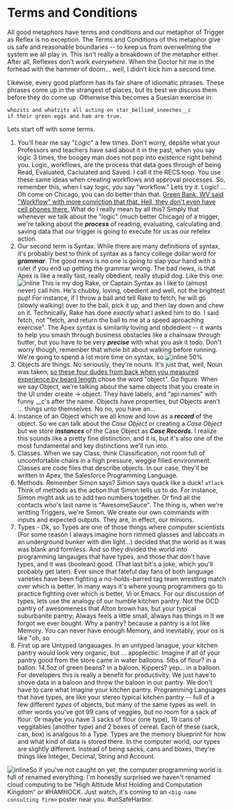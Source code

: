 # Terms and Conditions

All good metaphors have terms and conditions and our metaphor of Trigger as Reflex is no exception. The Terms and Conditions of this metaphor give us safe and reasonable boundaries -- to keep us from overwelming the system we all play in. This isn't really a breakdown of the metaphor either. After all, Reflexes don't work *everywhere*. When the Doctor hit me in the forhead with the hammer of doom... well, I didn't kick him a second time.

Likewise, every good platform has its fair share of idiomatic phrases. These phrases come up in the strangest of places, but its best we discuss them before they do come up. Otherwise this becomes a Suesian exercise in:
```
whozits and whatzits all acting on star_bellied_sneeches__c
if their green eggs and ham are true.
```

Lets start off with some terms.
1. You'll hear me say "*Logic*" a few times. Don't worry, depsite what your Professors and teachers have said about it in the past, when you say logic 3 times, the boogey man does not pop into existence right behind you. Logic, workflows, are the process that data goes through of being Read, Evaluated, Caclulated and Saved. I call it the RECS loop. You use these same ideas when creating workflows and approval processes. So, remember this, when I say logic, you say "workflow." Lets try it. Logic! ... Oh come on Chicago, you can do better than that. [Green Bank, WV said "Workflow" with more conviction that that. Hell, they don't even have cell phones there.](http://www.cnet.com/news/allergic-to-wi-fi-move-to-west-virginia/) What do I really mean by all this? Simply that whenever we talk about the "logic" (much better Chicago) of a trigger, we're talking about the ***process*** of reading, evaluating, calculating and saving data that our trigger is going to execute for us as our refelex action.
2. Our second term is Syntax. While there are many definitions of syntax, it's probably best to think of syntax as a fancy college dollar word for ***grammar***. The good news is no one is going to slap your hand with a ruler if you end up getting the grammar wrong. The bad news, is that Apex is like a really fast, really obedient, really stupid dog. Like this one: ![inline](http://i.imgur.com/3E0huIs.jpg) This is my dog Rake, or Captain Syntax as I like to (almost never) call him. He's chubby, loving, obedient and well, not the brightest pup! For instance, if I throw a ball and tell Rake to fetch, he will go (slowly walking) over to the ball, pick it up, and then lay down and chew on it. Technically, Rake has done *exactly* what I asked him to do. I said fetch, not "fetch, and return the ball to me at a speed aproaching exercise". The Apex syntax is similarlly loving and obdedient -- it wants to help you smash through business obstacles like a chainsaw through butter, but you have to be very ***precise*** with what you ask it todo. Don't worry though, remember that whole bit about walking before running. We're going to spend a lot more time on syntax, so ![inline 50%](http://fc03.deviantart.net/fs71/f/2010/201/8/a/DON__T_PANIC_by_tind.jpg)
3. Objects are things. No seriously, they're nouns. It's just that, well, Noun was taken, [so these four dudes from back when you measured experience by beard length](http://en.wikipedia.org/wiki/Design_Patterns) chose the word "object". Go figure. When we say Object, we're talking about the same objects that you create in the UI under create -> object. They have labels, and "api names" with funny __c's after the name. Objects have properties, but Objects aren't ... things unto themselves. No no, you have an...
4. Instance of an Object which we all know and love as a ***record*** of the object. So we can talk about the *Case Object* or creating a *Case Object* but we store ***instances*** of the Case Object as ***Case Records***. I realize this sounds like a pretty fine distinction, and it is, but it's also one of the most fundamental and key distinctions we'll run into.
4. Classes. When we say Class, think Classification, not room full of uncomfortable chairs in a high pressure, weggie filled environment. Classes are code files that describe objects. In our case, they'll be written in Apex, the Salesforce Programming Language.
5. Methods. Remember Simon says? Simon says quack like a duck! ```aflack``` Think of methods as the action that Simon tells us to do. For instance, Simon might ask us to add two numbers together. Or find all the contacts who's last name is "AwesomeSauce". The thing is, when we're writting Triggers, we're Simon. We create our own commands with inputs and expected outputs. They are, in effect, our minions.
7. Types - Ok, so Types are one of those things where computer scientists (For some reason I always imagine horn rimmed glasses and labcoats in an underground bunker with dim light...) decided that the world as it was was blank and formless. And so they divided the world into programming langauges that have types, and those that don't have types, and it was (boolean) good. (That last bit's a joke, which you'll probably get later). Ever since that fateful day fans of both language varieties have been fighting a no-holds-barred tag team wrestling match over which is better. In many ways it's where young programmers go to practice fighting over which is better, Vi or Emacs. For our discussion of types, lets use the analogy of our humble kitchen pantry. Not the OCD pantry of awesomeness that Alton brown has, but your typical suburbanite pantry; Always feels a little small, always has things in it we forgot we ever bought. Why a pantry? because a pantry is a lot like Memory. You can never have enough Memory, and inevitably, your os is like "oh, so
 1. First up are Untyped langauages. In an untyped lanague, your kitchen pantry would look very organic, but ... apoplectic. Imagine if all of your pantry good from the store came in water balloons. 5lbs of flour? in a ballon. 14.5oz of green beans? in a baloon. Kippers? yep... in a balloon. For developers this is really a benefit for productivity. We just have to shove data in a baloon and throw the baloon in our pantry. We don't have to care what Imagine your kitchen pantry. Programming Languages that have types, are like your stereo typical kitchen pantry -- full of a few different *types* of objects, but many of the same types as well. In other words you've got 99 cans of veggies, but no room for a sack of flour. Or maybe you have 3 sacks of flour (one type), 19 cans of veggitables (another type) and 2 boxes of cereal. Each of these (sack, can, box) is analgous to a Type. Types are the memory blueprint for how and what kind of data is stored there. In the computer world, our types are slightly different. Instead of being sacks, cans and boxes, they're things like Integer, Decimal, String and Account.


![inline](http://i.imgur.com/HK3iraZ.jpg)So if you've not caught on yet, the computer programming world is full of renamed everything. I'm honestly surprised we haven't renamed cloud computing to be "High Altitude Mist Holding and Computation Kingdom" or #HAMHOCK. Just watch, it's coming to an ```<big name consulting firm>``` poster near you. #unSafeHarbor.
